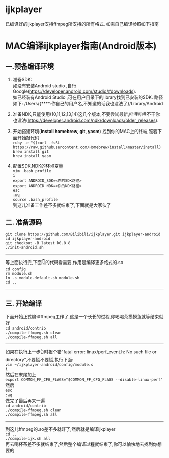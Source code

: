 
# ijkplayer
已编译好的ijkplayer支持ffmpeg所支持的所有格式.
如需自己编译参照如下指南

# MAC编译ijkplayer指南(Android版本)
## 一.预备编译环境
1. 准备SDK:   
如没有安装Android studio ,自行Google(https://developer.android.com/studio/#downloads).   
如已经装有Android Studio ,可在用户目录下的library找到已安装的SDK.
  路径如下: /Users/{****:你自己的用户名,不知道的话我也没法了}/Library/Android

2. 准备NDK,只能使用(10,11,12,13,14)这几个版本,不要尝试最新,哔哩哔哩不干你也没法(https://developer.android.com/ndk/downloads/older_releases).

3. 开始搭建环境(**install homebrew, git, yasm**)
找到你的MAC上的终端,照着下面开始敲代码   
`ruby -e "$(curl -fsSL https://raw.githubusercontent.com/Homebrew/install/master/install)`   
`brew install git`   
`brew install yasm` 

4. 配置SDK,NDK的环境变量   
`vim .bash_profile`   
`i`      
`export ANDROID_SDK=<你的SDK路径>`   
`export ANDROID_NDK=<你的NDK路径>`   
`esc`   
`:wq`   
`source .bash_profile`   
到这儿准备工作差不多就结束了,下面就是大家伙了

## 二. 准备源码   
`git clone https://github.com/Bilibili/ijkplayer.git ijkplayer-android`   
`cd ijkplayer-android`   
`git checkout -B latest k0.8.8`   
`./init-android.sh`   
***
等上面执行完,下面👇的代码看需要,作用是编译更多格式的.so   
`cd config`   
`rm module.sh`   
`ln -s module-default.sh module.sh`   
`cd ..`  
***
## 三. 开始编译
下面开始正式编译ffmpeg工作了,这是一个长长的过程,你喝喝茶摸摸鱼就等结束就好   
`cd android/contrib`   
`./compile-ffmpeg.sh clean`   
`./compile-ffmpeg.sh all`   
***
如果在执行上一步👆时报个错"fatal error: linux/perf_event.h: No such file or directory",不要慌不要慌,执行下面:   
`vim ~/ijkplayer-android/config/module.s`   
`i`   
然后在末尾加上   
`export COMMON_FF_CFG_FLAGS="$COMMON_FF_CFG_FLAGS --disable-linux-perf"`    
然后   
`esc`   
`:wq`   
做完了最后再来一遍   
`cd android/contrib`   
`./compile-ffmpeg.sh clean`   
`./compile-ffmpeg.sh all`   
***
到这儿ffmpeg的.so差不多就好了,然后就是编译ijkplayer   
`cd ..`   
`./compile-ijk.sh all`   
再去喝杯茶差不多就结束了,然后整个编译过程就结束了,你可以愉快地去找到你想要的
